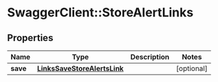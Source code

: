 # SwaggerClient::StoreAlertLinks

## Properties
Name | Type | Description | Notes
------------ | ------------- | ------------- | -------------
**save** | [**LinksSaveStoreAlertsLink**](LinksSaveStoreAlertsLink.md) |  | [optional] 


